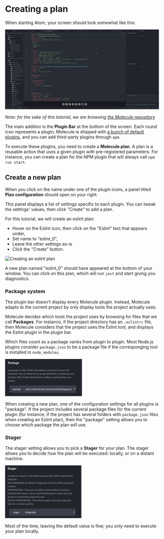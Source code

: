 Creating a plan
===============

When starting Atom, your screen should look somewhat like this:

![Starting screen. Notice the bar of round icons at the bottom](resources/molecule-start.png)

*Note: for the sake of this tutorial, we are browsing [the Molecule repository](https://github.com/alanzanattadev/atom-molecule-dev-environment/)*

The main addition is the **Plugin Bar** at the bottom of the screen. Each round
icon represents a plugin; Molecule is shipped with
[a bunch of default plugins](./default-plugins.md), and you can add third-party
plugins through `apm`.

[Comment]: # (TODO - Add third-party Molecule plugin as an example)

To execute these plugins, you need to create a **Molecule plan**. A plan is a
reusable action that uses a given plugin with pre-registered parameters. For
instance, you can create a plan for the NPM plugin that will always call
`npm run start`.

Create a new plan
-----------------

When you click on the name under one of the plugin icons, a panel titled
**Plan configuration** should open on your right.

This panel displays a list of settings specific to each plugin. You can tweak
the settings' values, then click "Create" to add a plan.

For this tutorial, we will create an eslint plan:

- Hover on the Eslint icon, then click on the "Eslint" text that appears under,
- Set name to "eslint_0",
- Leave the other settings as-is
- Click the "Create" button.

![Creating an eslint plan](resources/create-plan.gif)

A new plan named "eslint_0" should have appeared at the bottom of your window. You
can click on this plan, which will run `jest` and start giving you diagnostics.

### Package system

The plugin bar doesn't display every Molecule plugin. Instead, Molecule adapts
to the current project by only display tools the project actually uses.

Molecule decides which tools the project uses by browsing for files that we call
**Packages**. For instance, if the project directory has an `.eslintrc` file,
then Molecule considers that the project uses the Eslint tool, and displays the
Eslint plugin in the plugin bar.

Which files count as a package varies from plugin to plugin. Most Node.js
plugins consider `package.json` to be a package file if the corresponging tool
is installed in `node_modules`.

![Package setting closeup](resources/package-closeup.png)

When creating a new plan, one of the configuration settings for all plugins is
"package". If the project includes several package files for the current plugin
(for instance, if the project has several folders with `package.json` files
when creating an Eslint plan), then the "package" setting allows you to choose
which package the plan will use.

### Stager

The stager setting allows you to pick a **Stager** for your plan. The stager
allows you to decide how the plan will be executed: locally, or on a distant
machine.

![Package setting closeup](resources/stager-closeup.png)

Most of the time, leaving the default value is fine; you only need to execute
your plan locally.
